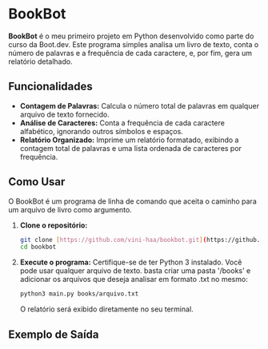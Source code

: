 # BookBot

**BookBot** é o meu primeiro projeto em Python desenvolvido como parte do curso da Boot.dev. Este programa simples analisa um livro de texto, conta o número de palavras e a frequência de cada caractere, e, por fim, gera um relatório detalhado.

## Funcionalidades

- **Contagem de Palavras:** Calcula o número total de palavras em qualquer arquivo de texto fornecido.
- **Análise de Caracteres:** Conta a frequência de cada caractere alfabético, ignorando outros símbolos e espaços.
- **Relatório Organizado:** Imprime um relatório formatado, exibindo a contagem total de palavras e uma lista ordenada de caracteres por frequência.

## Como Usar

O BookBot é um programa de linha de comando que aceita o caminho para um arquivo de livro como argumento.

1.  **Clone o repositório:**
    ```bash
    git clone [https://github.com/vini-haa/bookbot.git](https://github.com/vini-haa/bookbot.git)
    cd bookbot
    ```

2.  **Execute o programa:**
    Certifique-se de ter Python 3 instalado. Você pode usar qualquer arquivo de texto. basta criar uma pasta '/books' e adicionar os arquivos que deseja analisar em formato .txt no mesmo:

    ```bash
    python3 main.py books/arquivo.txt
    ```

    O relatório será exibido diretamente no seu terminal.

## Exemplo de Saída
